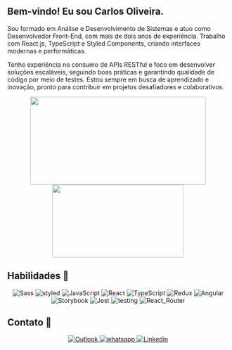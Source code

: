 ## Bem-vindo! Eu sou Carlos Oliveira.
Sou formado em Análise e Desenvolvimento de Sistemas e atuo como Desenvolvedor Front-End, com mais de dois anos de experiência. Trabalho com React.js, TypeScript e Styled Components, criando interfaces modernas e performáticas.

Tenho experiência no consumo de APIs RESTful e foco em desenvolver soluções escaláveis, seguindo boas práticas e garantindo qualidade de código por meio de testes. Estou sempre em busca de aprendizado e inovação, pronto para contribuir em projetos desafiadores e colaborativos.


<p align="center">
  <a href="https://github.com/carlossroliveira">
    <img align="center" height="200" width="400" src= "https://github-readme-stats.vercel.app/api?username=carlossroliveira&show_icons=true&theme=radical&layout=donut&bg_color=00,6C49D0,362293&title_color=FFF&icon_color=FFF&text_color=FFF"/>
  </a>
  <a href="https://github.com/carlossroliveira">
    <img align="center" height="166" width="300" src= "https://github-readme-stats.vercel.app/api/top-langs/?username=carlossroliveira&layout=donut&bg_color=00,6C49D0,362293&title_color=FFF&icon_color=FFF&text_color=FFF"/>
  </a>
</p>

## Habilidades 🚀

<p align="center">
    <img src="https://img.shields.io/badge/Sass-CC6699?style=for-the-badge&logo=sass&logoColor=white" alt ="Sass"/>
    <img src="https://img.shields.io/badge/styled--components-DB7093?style=for-the-badge&logo=styled-components&logoColor=white" alt ="styled"/>
    <img src="https://img.shields.io/badge/JavaScript-F7DF1E?style=for-the-badge&logo=javascript&logoColor=black" alt ="JavaScript"/>
    <img src="https://img.shields.io/badge/React-20232A?style=for-the-badge&logo=react&logoColor=61DAFB" alt="React"/>
    <img src="https://img.shields.io/badge/TypeScript-007ACC?style=for-the-badge&logo=typescript&logoColor=white" alt="TypeScript"/>
    <img src="https://img.shields.io/badge/Redux-593D88?style=for-the-badge&logo=redux&logoColor=white" alt="Redux"/>
    <img src="https://img.shields.io/badge/Angular-CA4245?style=for-the-badge&logo=angular&logoColor=white" alt="Angular"/>
    <img src="https://img.shields.io/badge/Storybook-rgb(255, 71, 133)?style=for-the-badge&logo=storybook&logoColor=white" alt="Storybook"/>
    <img src="https://img.shields.io/badge/Jest-323330?style=for-the-badge&logo=Jest&logoColor=white" alt="Jest"/>
    <img src="https://img.shields.io/badge/testing%20library-323330?style=for-the-badge&logo=testing-library&logoColor=red" alt="testing"/>
    <img src="https://img.shields.io/badge/React_Router-CA4245?style=for-the-badge&logo=react-router&logoColor=white" alt="React_Router"/>
    
</p>

## Contato 📱

<p align = "center">
  <a href="mailto:carlos.sroliveira@hotmail.com" target="_blank">
    <img src="https://img.shields.io/badge/Outlook-0078D4?style=for-the-badge&logo=microsoft-outlook&logoColor=white" alt="Outlook"/>
  </a>
  <a href="https://api.whatsapp.com/send/?phone=5571992567831&text&type=phone_number&app_absent=0" target="_blank">
    <img src="https://img.shields.io/badge/WhatsApp-25D366?style=for-the-badge&logo=whatsapp&logoColor=white" alt="whatsapp"/>
  </a>
  <a href="https://www.linkedin.com/in/carlos-oliveira-ab93941a1/" target="_blank">
    <img src="https://img.shields.io/badge/LinkedIn-0077B5?style=for-the-badge&logo=linkedin&logoColor=white" alt="Linkedin"/>
  </a>
</p>
